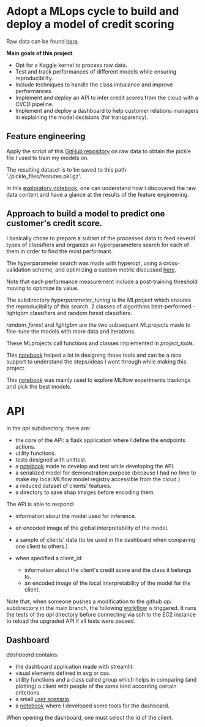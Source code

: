 # Adopt a MLops cycle to build and deploy a model of credit scoring

Raw data can be found [here](https://www.kaggle.com/c/home-credit-default-risk/data).

**Main goals of this project**:
- Opt for a Kaggle kernel to process raw data.
- Test and track performances of different models while ensuring reproducibility.
- Include techniques to handle the class imbalance and improve performances.
- Implement and deploy an API to infer credit scores from the cloud with a CI/CD pipeline.
- Implement and deploy a dashboard to help customer relations managers in explaining the model decisions (for transparency).

## Feature engineering

Apply the script of this [GitHub repository](https://github.com/js-aguiar/home-credit-default-competition/blob/master/README.md) on raw data to obtain the pickle file I used to train my models on.

The resulting dataset is to be saved to this path:  './pickle_files/features.pkl.gz'. 

In this [exploratory notebook](https://nbviewer.org/github/JulienfLeBoucher/OC_MLOps_credit_scoring/blob/main/quick_EDA_of_Kaggle_Aguiar_feature_engineering.ipynb#toc0_), one can understand how I discovered the raw data content and have a glance at the results of the feature engineering.

## Approach to build a model to predict one customer's credit score.

I basically chose to prepare a subset of the processed data to feed several types of classifiers and organize an hyperparameters search for each of them in order to find the most performant.

The hyperparameter search was made with hyperopt, using a cross-validation scheme, and optimizing a custom metric discussed [here](https://github.com/JulienfLeBoucher/OC_MLOps_credit_scoring/blob/main/report.md). 

Note that each performance measurement include a post-training threshold moving to optimize its value.

The subdirectory *hyperparameter_tuning* is the MLproject which ensures the reproducibility of this search. 2 classes of algorithms best-performed - lightgbm classifiers and random forest classifiers.

*random_forest* and *lightgbm* are the two subsequent MLprojects made to fine-tune the models with more data and iterations.

These MLprojects call functions and classes implemented in *project_tools*. 

This [notebook](https://nbviewer.org/github/JulienfLeBoucher/OC_MLOps_credit_scoring/blob/main/classifiers_exploration/building_classifiers.ipynb) helped a lot in designing those tools and can be a nice support to understand the steps/ideas I went through while making this project.

This [notebook](https://nbviewer.org/github/JulienfLeBoucher/OC_MLOps_credit_scoring/blob/main/explore_mlflow_tracking.ipynb) was mainly used to explore MLflow experiments trackings and pick the best models.


# API

In the *api* subdirectory, there are:
- the core of the API: a flask application where I define the endpoints actions. 
- utility functions.
- tests designed with unittest.
- a [notebook](https://nbviewer.org/github/JulienfLeBoucher/OC_MLOps_credit_scoring/blob/main/api/api_dev.ipynb) made to develop and test while developing the API.
- a serialized model for demonstration purpose (because I had no time to make my local MLflow model registry accessible from the cloud.)
- a reduced dataset of clients' features.
- a directory to save shap images before encoding them.

The API is able to respond:
- information about the model used for inference.
- an encoded image of the global interpretability of the model.
- a sample of clients' data (to be used in the dashboard when comparing one client to others.)

- when specified a client_id:
    - information about the client's credit score and the class it belongs to.
    - an encoded image of the local interpretability of the model for the client.


Note that, when someone pushes a modification to the github *api* subdirectory in the main branch, the following [workflow](https://github.com/JulienfLeBoucher/OC_MLOps_credit_scoring/blob/main/.github/workflows/build_test_and_deploy_API.yml) is triggered. It runs the tests of the *api* directory before connecting via ssh to the EC2 instance to reload the upgraded API if all tests were passed.

## Dashboard

*dashboard* contains:
- the dashboard application made with streamlit.
- visual elements defined in svg or css.
- utility functions and a class called group which helps in comparing (and plotting) a client with people of the same kind according certain criterions.
- a small [user scenario](https://github.com/JulienfLeBoucher/OC_MLOps_credit_scoring/blob/main/dashboard/user_scenario.md).
- a [notebook](https://nbviewer.org/github/JulienfLeBoucher/OC_MLOps_credit_scoring/blob/main/dashboard/dashboard_dev.ipynb) where I developed some tools for the dashboard.

When opening the dashboard, one must select the id of the client.







